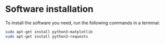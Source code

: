 # Software installation

To install the software you need, run the following commands in a terminal:

```bash
sudo apt-get install python3-matplotlib
sudo apt-get install python3-requests
```
